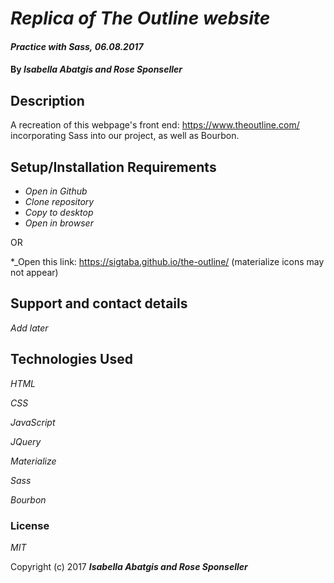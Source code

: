 # _Replica of The Outline website_

#### _Practice with Sass,_ _06.08.2017_

#### By _**Isabella Abatgis and Rose Sponseller**_

## Description

A recreation of this webpage's front end: https://www.theoutline.com/ incorporating Sass into our project, as well as Bourbon.

## Setup/Installation Requirements

* _Open in Github_
* _Clone repository_
* _Copy to desktop_
* _Open in browser_

OR

*_Open this link: https://sigtaba.github.io/the-outline/ (materialize icons may not appear)

## Support and contact details

_Add later_

## Technologies Used

_HTML_

_CSS_

_JavaScript_

_JQuery_

_Materialize_

_Sass_

_Bourbon_

### License

*MIT*

Copyright (c) 2017 **_Isabella Abatgis and Rose Sponseller_**
